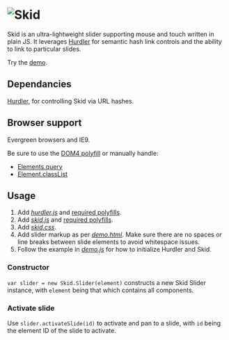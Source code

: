 # ![Skid](http://jaydenseric.com/shared/skid-logo.svg)

Skid is an ultra-lightweight slider supporting mouse and touch written in plain JS. It leverages [Hurdler](https://github.com/jaydenseric/Hurdler) for semantic hash link controls and the ability to link to particular slides.

Try the [demo](http://rawgit.com/jaydenseric/Skid/master/demo.html).

## Dependancies

[Hurdler](https://github.com/jaydenseric/Hurdler), for controlling Skid via URL hashes.

## Browser support

Evergreen browsers and IE9.

Be sure to use the [DOM4 polyfill](https://github.com/WebReflection/dom4) or manually handle:

- [Elements.query](https://dom.spec.whatwg.org/#dom-elements-query)
- [Element.classList](https://dom.spec.whatwg.org/#dom-element-classlist)

## Usage

1. Add [*hurdler.js*](https://github.com/jaydenseric/Hurdler/blob/master/hurdler.js) and [required polyfills](https://github.com/jaydenseric/Hurdler#browser-support).
2. Add [*skid.js*](https://github.com/jaydenseric/Skid/blob/master/skid.js) and [required polyfills](https://github.com/jaydenseric/Skid#browser-support).
3. Add [*skid.css*](https://github.com/jaydenseric/Skid/blob/master/skid.css).
4. Add slider markup as per [*demo.html*](https://github.com/jaydenseric/Skid/blob/master/demo.html). Make sure there are no spaces or line breaks between slide elements to avoid whitespace issues.
5. Follow the example in [*demo.js*](https://github.com/jaydenseric/Skid/blob/master/demo.js) for how to initialize Hurdler and Skid.

### Constructor

`var slider = new Skid.Slider(element)` constructs a new Skid Slider instance, with `element` being that which contains all components.

### Activate slide

Use `slider.activateSlide(id)` to activate and pan to a slide, with `id` being the element ID of the slide to activate.
